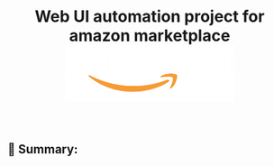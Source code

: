 <h1 align="center">Web UI automation project for amazon marketplace <a href="https://www.amazon.com" target="_blank"><img src="https://github.com/Fatalwgx/README/blob/master/icons/amazon_icon.png" width="300" height="100" alt="Logo"/></a></h1>

&#8287;&#8287;&#8287;&#8287;&#8287;
## :open_book: Summary:
